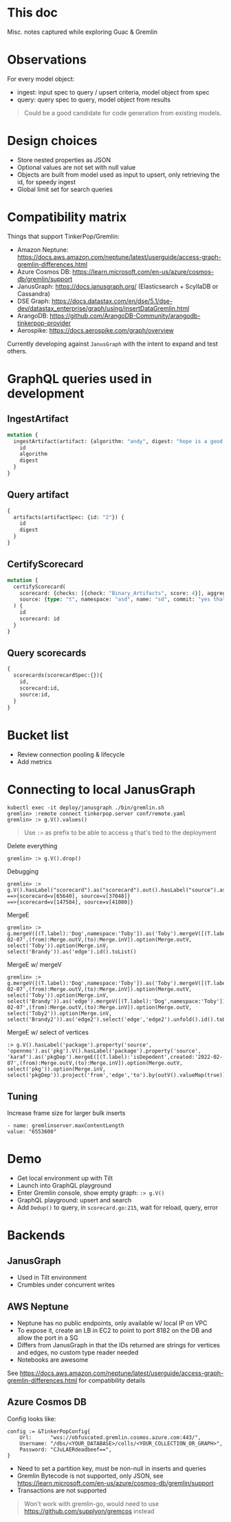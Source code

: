 # This doc

Misc. notes captured while exploring Guac & Gremlin

# Observations

For every model object:
* ingest: input spec to query / upsert criteria, model object from spec
* query: query spec to query, model object from results

> Could be a good candidate for code generation from existing models.

# Design choices

* Store nested properties as JSON
* Optional values are not set with null value
* Objects are built from model used as input to upsert, only retrieving the id, for speedy ingest
* Global limit set for search queries

# Compatibility matrix

Things that support TinkerPop/Gremlin:
 * Amazon Neptune: https://docs.aws.amazon.com/neptune/latest/userguide/access-graph-gremlin-differences.html
 * Azure Cosmos DB: https://learn.microsoft.com/en-us/azure/cosmos-db/gremlin/support
 * JanusGraph: https://docs.janusgraph.org/ (Elasticsearch + ScyllaDB or Cassandra)
 * DSE Graph: https://docs.datastax.com/en/dse/5.1/dse-dev/datastax_enterprise/graph/using/insertDataGremlin.html
 * ArangoDB: https://github.com/ArangoDB-Community/arangodb-tinkerpop-provider
 * Aerospike: https://docs.aerospike.com/graph/overview

Currently developing against `JanusGraph` with the intent to expand and test others.

# GraphQL queries used in development

## IngestArtifact

```graphql
mutation {
  ingestArtifact(artifact: {algorithm: "andy", digest: "hope is a good thing"}) {
    id
    algorithm
    digest
  }
}
```

## Query artifact

```graphql
{
  artifacts(artifactSpec: {id: "2"}) {
    id
    digest
  }
}
```

## CertifyScorecard
```graphql
mutation {
  certifyScorecard(
    scorecard: {checks: [{check: "Binary_Artifacts", score: 4}], aggregateScore: 2.9, timeScanned: "2023-07-14T01:45:31.29Z", scorecardVersion: "v4.10.2", scorecardCommit: "5e6a521", origin: "Demo ingestion", collector: "sadf"}
    source: {type: "t", namespace: "asd", name: "sd", commit: "yes that is correct"}
  ) {
    id
    scorecard: id
  }
}
```

## Query scorecards

```graphql
{
  scorecards(scorecardSpec:{}){
    id,
    scorecard:id,
    source:id,
  }
}
```

# Bucket list

* Review connection pooling & lifecycle
* Add metrics

# Connecting to local JanusGraph 

```
kubectl exec -it deploy/janusgraph ./bin/gremlin.sh
gremlin> :remote connect tinkerpop.server conf/remote.yaml
gremlin> :> g.V().values()
```

> Use `:>` as prefix to be able to access `g` that's tied to the deployment

Delete everything
```
gremlin> :> g.V().drop()
```

Debugging
```
gremlin> :>  g.V().hasLabel("scorecard").as("scorecard").out().hasLabel("source").as("source").select("scorecard","source")
==>{scorecard=v[65640], source=v[37048]}
==>{scorecard=v[147584], source=v[41080]}
```

MergeE
```
gremlin> :> g.mergeV([(T.label):'Dog',namespace:'Toby']).as('Toby').mergeV([(T.label):'Dog',namespace:'Brandy']).as('Brandy').mergeE([(T.label):'Sibling',created:'2022-02-07',(from):Merge.outV,(to):Merge.inV]).option(Merge.outV, select('Toby')).option(Merge.inV, select('Brandy')).as('edge').id().toList()
```

MergeE w/ mergeV
```
gremlin> :> g.mergeV([(T.label):'Dog',namespace:'Toby']).as('Toby').mergeV([(T.label):'Dog',namespace:'Brandy']).as('Brandy').mergeE([(T.label):'Sibling',created:'2022-02-07',(from):Merge.outV,(to):Merge.inV]).option(Merge.outV, select('Toby')).option(Merge.inV, select('Brandy')).as('edge').mergeV([(T.label):'Dog',namespace:'Toby']).as('Toby2').mergeV([(T.label):'Dog',namespace:'Brandy']).as('Brandy2').mergeE([(T.label):'Sibling',created:'2022-02-07',(from):Merge.outV,(to):Merge.inV]).option(Merge.outV, select('Toby2')).option(Merge.inV, select('Brandy2')).as('edge2').select('edge','edge2').unfold().id().toList()
```

MergeE w/ select of vertices
```
:> g.V().hasLabel('package').property('source', 'opennms').as('pkg').V().hasLabel('package').property('source', 'karaf').as('pkgDep').mergeE([(T.label):'isDepedent',created:'2022-02-07',(from):Merge.outV,(to):Merge.inV]).option(Merge.outV, select('pkg')).option(Merge.inV, select('pkgDep')).project('from','edge','to').by(outV().valueMap(true)).by(valueMap(true)).by(valueMap(true)).next()
```

## Tuning

Increase frame size for larger bulk inserts

```
- name: gremlinserver.maxContentLength
value: "6553600"
```

# Demo

* Get local environment up with Tilt
* Launch into GraphQL playground
* Enter Gremlin console, show empty graph: `:> g.V()`
* GraphQL playground: upsert and search
* Add `Dedup()` to query, in `scorecard.go:215`, wait for reload, query, error

# Backends

## JanusGraph

* Used in Tilt environment
* Crumbles under concurrent writes

## AWS Neptune

* Neptune has no public endpoints, only available w/ local IP on VPC
* To expose it, create an LB in EC2 to point to port 8182 on the DB and allow the port in a SG
* Differs from JanusGraph in that the IDs returned are strings for vertices and edges, no custom type reader needed
* Notebooks are awesome

See https://docs.aws.amazon.com/neptune/latest/userguide/access-graph-gremlin-differences.html for compatibility details

## Azure Cosmos DB

Config looks like:
```
config := &TinkerPopConfig{
    Url:      "wss://obfuscated.gremlin.cosmos.azure.com:443/",
    Username: "/dbs/<YOUR_DATABASE>/colls/<YOUR_COLLECTION_OR_GRAPH>",
    Password: "CJuLAERdeadbeef==",
}
```
* Need to set a partition key, must be non-null in inserts and queries
* Gremlin Bytecode is not supported, only JSON, see https://learn.microsoft.com/en-us/azure/cosmos-db/gremlin/support
* Transactions are not supported

> Won't work with gremlin-go, would need to use https://github.com/supplyon/gremcos instead
